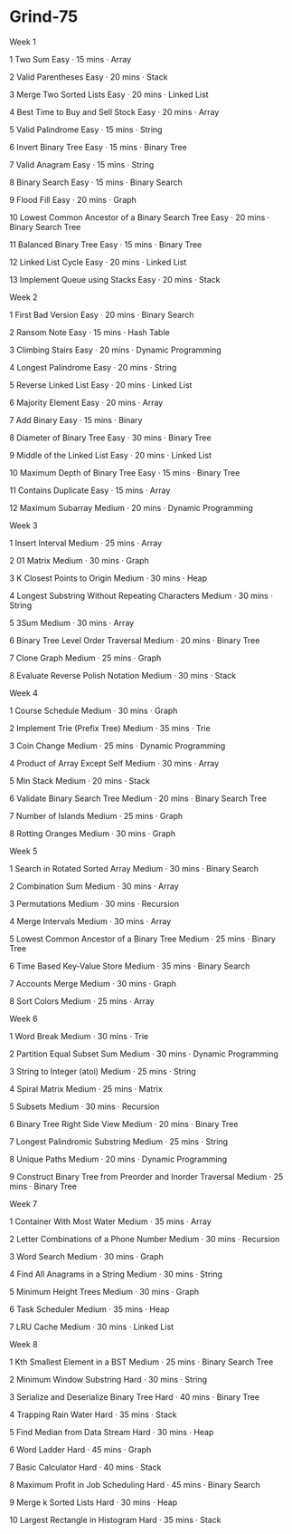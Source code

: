 # Grind-75

Week 1

1
Two Sum
Easy
·
15 mins
·
Array

2
Valid Parentheses
Easy
·
20 mins
·
Stack

3
Merge Two Sorted Lists
Easy
·
20 mins
·
Linked List

4
Best Time to Buy and Sell Stock
Easy
·
20 mins
·
Array

5
Valid Palindrome
Easy
·
15 mins
·
String

6
Invert Binary Tree
Easy
·
15 mins
·
Binary Tree

7
Valid Anagram
Easy
·
15 mins
·
String

8
Binary Search
Easy
·
15 mins
·
Binary Search

9
Flood Fill
Easy
·
20 mins
·
Graph

10
Lowest Common Ancestor of a Binary Search Tree
Easy
·
20 mins
·
Binary Search Tree

11
Balanced Binary Tree
Easy
·
15 mins
·
Binary Tree

12
Linked List Cycle
Easy
·
20 mins
·
Linked List

13
Implement Queue using Stacks
Easy
·
20 mins
·
Stack


Week 2

1
First Bad Version
Easy
·
20 mins
·
Binary Search

2
Ransom Note
Easy
·
15 mins
·
Hash Table

3
Climbing Stairs
Easy
·
20 mins
·
Dynamic Programming

4
Longest Palindrome
Easy
·
20 mins
·
String

5
Reverse Linked List
Easy
·
20 mins
·
Linked List

6
Majority Element
Easy
·
20 mins
·
Array

7
Add Binary
Easy
·
15 mins
·
Binary

8
Diameter of Binary Tree
Easy
·
30 mins
·
Binary Tree

9
Middle of the Linked List
Easy
·
20 mins
·
Linked List

10
Maximum Depth of Binary Tree
Easy
·
15 mins
·
Binary Tree

11
Contains Duplicate
Easy
·
15 mins
·
Array

12
Maximum Subarray
Medium
·
20 mins
·
Dynamic Programming


Week 3

1
Insert Interval
Medium
·
25 mins
·
Array

2
01 Matrix
Medium
·
30 mins
·
Graph

3
K Closest Points to Origin
Medium
·
30 mins
·
Heap

4
Longest Substring Without Repeating Characters
Medium
·
30 mins
·
String

5
3Sum
Medium
·
30 mins
·
Array

6
Binary Tree Level Order Traversal
Medium
·
20 mins
·
Binary Tree

7
Clone Graph
Medium
·
25 mins
·
Graph

8
Evaluate Reverse Polish Notation
Medium
·
30 mins
·
Stack


Week 4

1
Course Schedule
Medium
·
30 mins
·
Graph

2
Implement Trie (Prefix Tree)
Medium
·
35 mins
·
Trie

3
Coin Change
Medium
·
25 mins
·
Dynamic Programming

4
Product of Array Except Self
Medium
·
30 mins
·
Array

5
Min Stack
Medium
·
20 mins
·
Stack

6
Validate Binary Search Tree
Medium
·
20 mins
·
Binary Search Tree

7
Number of Islands
Medium
·
25 mins
·
Graph

8
Rotting Oranges
Medium
·
30 mins
·
Graph


Week 5

1
Search in Rotated Sorted Array
Medium
·
30 mins
·
Binary Search

2
Combination Sum
Medium
·
30 mins
·
Array

3
Permutations
Medium
·
30 mins
·
Recursion

4
Merge Intervals
Medium
·
30 mins
·
Array

5
Lowest Common Ancestor of a Binary Tree
Medium
·
25 mins
·
Binary Tree

6
Time Based Key-Value Store
Medium
·
35 mins
·
Binary Search

7
Accounts Merge
Medium
·
30 mins
·
Graph

8
Sort Colors
Medium
·
25 mins
·
Array


Week 6

1
Word Break
Medium
·
30 mins
·
Trie

2
Partition Equal Subset Sum
Medium
·
30 mins
·
Dynamic Programming

3
String to Integer (atoi)
Medium
·
25 mins
·
String

4
Spiral Matrix
Medium
·
25 mins
·
Matrix

5
Subsets
Medium
·
30 mins
·
Recursion

6
Binary Tree Right Side View
Medium
·
20 mins
·
Binary Tree

7
Longest Palindromic Substring
Medium
·
25 mins
·
String

8
Unique Paths
Medium
·
20 mins
·
Dynamic Programming

9
Construct Binary Tree from Preorder and Inorder Traversal
Medium
·
25 mins
·
Binary Tree


Week 7

1
Container With Most Water
Medium
·
35 mins
·
Array

2
Letter Combinations of a Phone Number
Medium
·
30 mins
·
Recursion

3
Word Search
Medium
·
30 mins
·
Graph

4
Find All Anagrams in a String
Medium
·
30 mins
·
String

5
Minimum Height Trees
Medium
·
30 mins
·
Graph

6
Task Scheduler
Medium
·
35 mins
·
Heap

7
LRU Cache
Medium
·
30 mins
·
Linked List


Week 8

1
Kth Smallest Element in a BST
Medium
·
25 mins
·
Binary Search Tree

2
Minimum Window Substring
Hard
·
30 mins
·
String

3
Serialize and Deserialize Binary Tree
Hard
·
40 mins
·
Binary Tree

4
Trapping Rain Water
Hard
·
35 mins
·
Stack

5
Find Median from Data Stream
Hard
·
30 mins
·
Heap

6
Word Ladder
Hard
·
45 mins
·
Graph

7
Basic Calculator
Hard
·
40 mins
·
Stack

8
Maximum Profit in Job Scheduling
Hard
·
45 mins
·
Binary Search

9
Merge k Sorted Lists
Hard
·
30 mins
·
Heap

10
Largest Rectangle in Histogram
Hard
·
35 mins
·
Stack
